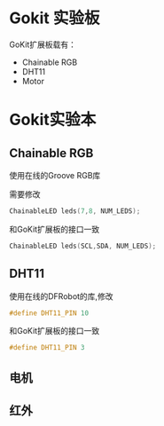 # Gokit 实验板

GoKit扩展板载有：

* Chainable RGB
* DHT11
* Motor
# Gokit实验本


## Chainable RGB


使用在线的Groove RGB库

需要修改

```c
ChainableLED leds(7,8, NUM_LEDS);
```
和GoKit扩展板的接口一致
```c
ChainableLED leds(SCL,SDA, NUM_LEDS);
```

## DHT11

使用在线的DFRobot的库,修改
```c
#define DHT11_PIN 10
```
和GoKit扩展板的接口一致
```c
#define DHT11_PIN 3 
```

## 电机


## 红外


